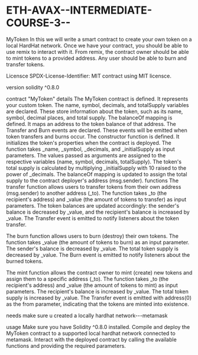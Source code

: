 # ETH-AVAX--INTERMEDIATE-COURSE-3--
MyToken
In this we will write a smart contract to create your own token on a local HardHat network. Once we have your contract, you should be able to use remix to interact with it. From remix, the contract owner should be able to mint tokens to a provided address. Any user should be able to burn and transfer tokens.

Licensce
SPDX-License-Identifier: MIT contract using MIT licensce.

version
solidity ^0.8.0

contract "MyToken" details
The MyToken contract is defined. It represents your custom token.
The name, symbol, decimals, and totalSupply variables are declared. These store information about the token, such as its name, symbol, decimal places, and total supply.
The balanceOf mapping is defined. It maps an address to the token balance of that address.
The Transfer and Burn events are declared. These events will be emitted when token transfers and burns occur.
The constructor function is defined. It initializes the token's properties when the contract is deployed.
The function takes _name, _symbol, _decimals, and _initialSupply as input parameters.
The values passed as arguments are assigned to the respective variables (name, symbol, decimals, totalSupply).
The token's total supply is calculated by multiplying _initialSupply with 10 raised to the power of _decimals.
The balanceOf mapping is updated to assign the total supply to the contract deployer's address (msg.sender).
functions
The transfer function allows users to transfer tokens from their own address (msg.sender) to another address (_to). The function takes _to (the recipient's address) and _value (the amount of tokens to transfer) as input parameters. The token balances are updated accordingly: the sender's balance is decreased by _value, and the recipient's balance is increased by _value. The Transfer event is emitted to notify listeners about the token transfer.

The burn function allows users to burn (destroy) their own tokens. The function takes _value (the amount of tokens to burn) as an input parameter. The sender's balance is decreased by _value. The total token supply is decreased by _value. The Burn event is emitted to notify listeners about the burned tokens.

The mint function allows the contract owner to mint (create) new tokens and assign them to a specific address (_to). The function takes _to (the recipient's address) and _value (the amount of tokens to mint) as input parameters. The recipient's balance is increased by _value. The total token supply is increased by _value. The Transfer event is emitted with address(0) as the from parameter, indicating that the tokens are minted into existence.

needs
make sure u created a locally hardhat network---metamask

usage
Make sure you have Solidity ^0.8.0 installed. Compile and deploy the MyToken contract to a supported local hardhat network connected to metamask. Interact with the deployed contract by calling the available functions and providing the required parameters.
